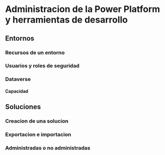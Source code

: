 # Administracion de la Power Platform y herramientas de desarrollo

## Entornos

### Recursos de un entorno

### Usuarios y roles de seguridad

### Dataverse

#### Capacidad

## Soluciones

### Creacion de una solucion

### Exportacion e importacion

### Administradas o no administradas
